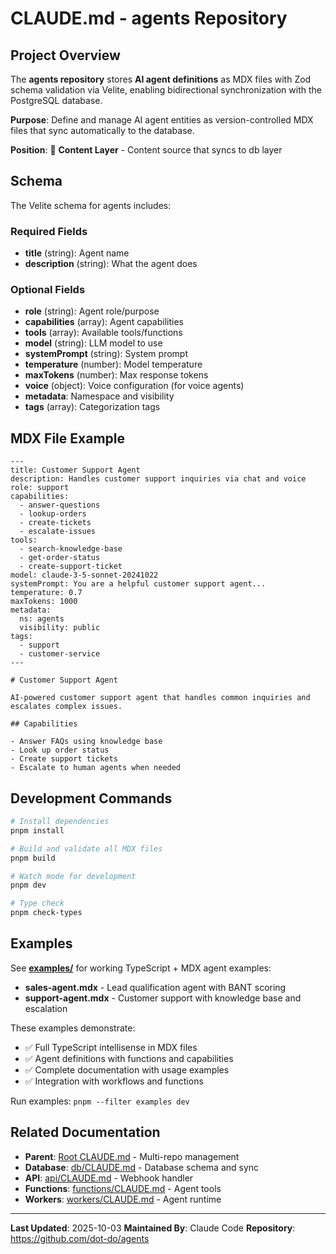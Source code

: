 # CLAUDE.md - agents Repository

## Project Overview

The **agents repository** stores **AI agent definitions** as MDX files with Zod schema validation via Velite, enabling bidirectional synchronization with the PostgreSQL database.

**Purpose**: Define and manage AI agent entities as version-controlled MDX files that sync automatically to the database.

**Position**: 📝 **Content Layer** - Content source that syncs to db layer

## Schema

The Velite schema for agents includes:

### Required Fields
- **title** (string): Agent name
- **description** (string): What the agent does

### Optional Fields
- **role** (string): Agent role/purpose
- **capabilities** (array): Agent capabilities
- **tools** (array): Available tools/functions
- **model** (string): LLM model to use
- **systemPrompt** (string): System prompt
- **temperature** (number): Model temperature
- **maxTokens** (number): Max response tokens
- **voice** (object): Voice configuration (for voice agents)
- **metadata**: Namespace and visibility
- **tags** (array): Categorization tags

## MDX File Example

```mdx
---
title: Customer Support Agent
description: Handles customer support inquiries via chat and voice
role: support
capabilities:
  - answer-questions
  - lookup-orders
  - create-tickets
  - escalate-issues
tools:
  - search-knowledge-base
  - get-order-status
  - create-support-ticket
model: claude-3-5-sonnet-20241022
systemPrompt: You are a helpful customer support agent...
temperature: 0.7
maxTokens: 1000
metadata:
  ns: agents
  visibility: public
tags:
  - support
  - customer-service
---

# Customer Support Agent

AI-powered customer support agent that handles common inquiries and escalates complex issues.

## Capabilities

- Answer FAQs using knowledge base
- Look up order status
- Create support tickets
- Escalate to human agents when needed
```

## Development Commands

```bash
# Install dependencies
pnpm install

# Build and validate all MDX files
pnpm build

# Watch mode for development
pnpm dev

# Type check
pnpm check-types
```

## Examples

See **[examples/](../examples/)** for working TypeScript + MDX agent examples:

- **sales-agent.mdx** - Lead qualification agent with BANT scoring
- **support-agent.mdx** - Customer support with knowledge base and escalation

These examples demonstrate:
- ✅ Full TypeScript intellisense in MDX files
- ✅ Agent definitions with functions and capabilities
- ✅ Complete documentation with usage examples
- ✅ Integration with workflows and functions

Run examples: `pnpm --filter examples dev`

## Related Documentation

- **Parent**: [Root CLAUDE.md](../CLAUDE.md) - Multi-repo management
- **Database**: [db/CLAUDE.md](../db/CLAUDE.md) - Database schema and sync
- **API**: [api/CLAUDE.md](../api/CLAUDE.md) - Webhook handler
- **Functions**: [functions/CLAUDE.md](../functions/CLAUDE.md) - Agent tools
- **Workers**: [workers/CLAUDE.md](../workers/CLAUDE.md) - Agent runtime

---

**Last Updated**: 2025-10-03
**Maintained By**: Claude Code
**Repository**: https://github.com/dot-do/agents
